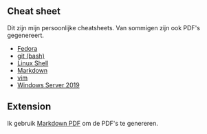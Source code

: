 ## Cheat sheet

Dit zijn mijn persoonlijke cheatsheets. Van sommigen zijn ook PDF's gegenereert.

- [Fedora](fedora-cli.md)
- [git (bash)](git.md)
- [Linux Shell](linuxShell.md)
- [Markdown](markdown.md)
- [vim](vimcheet.md)
- [Windows Server 2019](windowsServer19.md)

## Extension

Ik gebruik [Markdown PDF](https://marketplace.visualstudio.com/items?itemName=yzane.markdown-pdf) om de PDF's te genereren.
